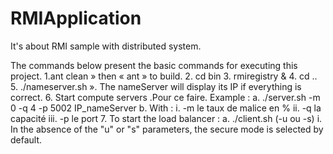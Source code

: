 # RMIApplication
It's about RMI sample with distributed system.

The commands below present the basic commands for executing this project.
  1.ant clean »  then « ant » to build.
  2.	cd bin
  3.	rmiregistry &
  4.	cd ..
  5.	./nameserver.sh ». The nameServer will display its IP if everything is correct.
  6.	Start compute servers .Pour ce faire. Example : 
       a.	./server.sh -m 0 -q 4 -p 5002 IP_nameServer 
       b.	With : 
           i.	-m le taux de malice en %
          ii.	-q la capacité 
          iii.	-p le port
  7.	To start the load balancer :
        a.	 ./client.sh <operationfilename> (-u ou -s)
            i.	In the absence of the "u" or "s" parameters, the secure mode is selected by default.
